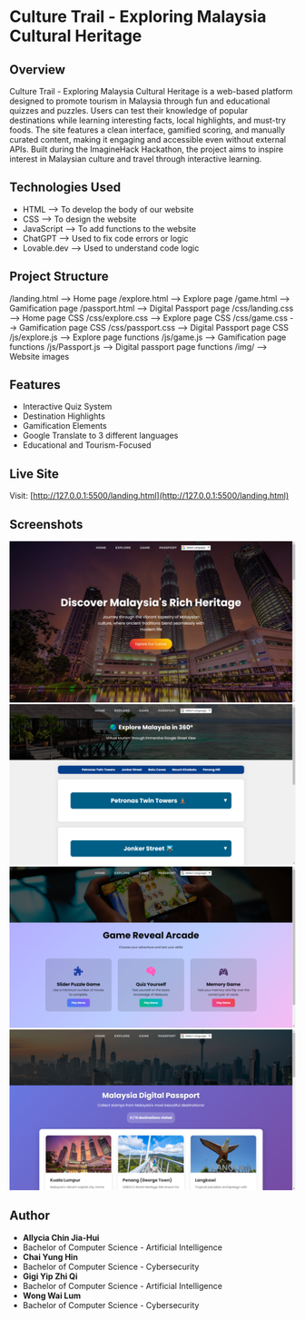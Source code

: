 # Culture Trail - Exploring Malaysia Cultural Heritage

## Overview
 Culture Trail - Exploring Malaysia Cultural Heritage is a web-based platform designed to promote tourism in Malaysia through fun and educational quizzes and puzzles. Users can test their knowledge of popular destinations while learning interesting facts, local highlights, and must-try foods. The site features a clean interface, gamified scoring, and manually curated content, making it engaging and accessible even without external APIs. Built during the ImagineHack Hackathon, the project aims to inspire interest in Malaysian culture and travel through interactive learning.

## Technologies Used
- HTML --> To develop the body of our website
- CSS --> To design the website
- JavaScript --> To add functions to the website
- ChatGPT --> Used to fix code errors or logic
- Lovable.dev --> Used to understand code logic

## Project Structure
/landing.html --> Home page
/explore.html --> Explore page
/game.html --> Gamification page
/passport.html --> Digital Passport page
/css/landing.css --> Home page CSS
/css/explore.css --> Explore page CSS
/css/game.css --> Gamification page CSS
/css/passport.css --> Digital Passport page CSS
/js/explore.js --> Explore page functions
/js/game.js --> Gamification page functions
/js/Passport.js --> Digital passport page functions
/img/ --> Website images

## Features
- Interactive Quiz System
- Destination Highlights
- Gamification Elements
- Google Translate to 3 different languages
- Educational and Tourism-Focused

## Live Site
Visit: [http://127.0.0.1:5500/landing.html](http://127.0.0.1:5500/landing.html)

## Screenshots
![Home](home.png)
![Explore](explore.png)
![Game](game.png)
![Passport](passport.png)

## Author

- **Allycia Chin Jia-Hui**
- Bachelor of Computer Science - Artificial Intelligence
- **Chai Yung Hin**
- Bachelor of Computer Science - Cybersecurity
- **Gigi Yip Zhi Qi**
- Bachelor of Computer Science - Artificial Intelligence
- **Wong Wai Lum**
- Bachelor of Computer Science - Cybersecurity
